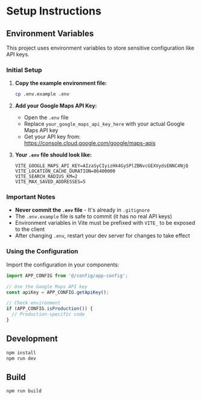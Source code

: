# Setup Instructions

## Environment Variables

This project uses environment variables to store sensitive configuration like API keys.

### Initial Setup

1. **Copy the example environment file:**
   ```bash
   cp .env.example .env
   ```

2. **Add your Google Maps API Key:**
   - Open the `.env` file
   - Replace `your_google_maps_api_key_here` with your actual Google Maps API key
   - Get your API key from: https://console.cloud.google.com/google/maps-apis

3. **Your `.env` file should look like:**
   ```
   VITE_GOOGLE_MAPS_API_KEY=AIzaSyCIyizHk4GySPlZBNvcGEXVydsENNC4NjQ
   VITE_LOCATION_CACHE_DURATION=86400000
   VITE_SEARCH_RADIUS_KM=2
   VITE_MAX_SAVED_ADDRESSES=5
   ```

### Important Notes

- **Never commit the `.env` file** - It's already in `.gitignore`
- The `.env.example` file is safe to commit (it has no real API keys)
- Environment variables in Vite must be prefixed with `VITE_` to be exposed to the client
- After changing `.env`, restart your dev server for changes to take effect

### Using the Configuration

Import the configuration in your components:

```typescript
import APP_CONFIG from '@/config/app-config';

// Use the Google Maps API key
const apiKey = APP_CONFIG.getApiKey();

// Check environment
if (APP_CONFIG.isProduction()) {
  // Production-specific code
}
```

## Development

```bash
npm install
npm run dev
```

## Build

```bash
npm run build
```
